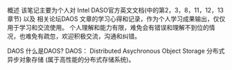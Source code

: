 概述 
    该笔记主要为个人对 Intel DASO官方英文文档(中的第2，3，8，11，12，13章节) 以及 相关论坛DAOS 文章的学习心得和记录，作为个人学习成果输出，仅仅用于学习和交流使用。 个人理解和能力有限，难免会有错误和理解不到位的情况，也难免有疏忽，欢迎积极交流，沟通和纠错。

 DAOS
    什么是DAOS?
    DAOS： Distributed Asychronous Object Storage  分布式异步对象存储 (属于高性能的分布式存储系统)。


